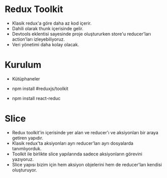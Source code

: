 # Redux Toolkit

- Klasik redux'a göre daha az kod içerir.
- Dahili olarak thunk içerisinde gelir.
- Devtools eklentisi sayesinde proje oluştururken store'u reducer'ları action'ları izleyebiliyoruz.
- Veri yönetimi daha kolay olacak.

# Kurulum

- Kütüphaneler

- npm install #reduxjs/toolkit

- npm install react-reduc

# Slice

- Redux toolkit'in içerisinde yer alan ve reducer'ı ve aksiyonları bir araya getiren yapıdır.
- Klasik redux'ta aksiyonları ayrı reducer'ları ayrı dosyalarda tanımlıyorduk.
- Toolkit ile birlikte slice yapılarında sadece aksiyonların görevini yazıyoruz.
- Slice yapısı bizim için hem aksiyon objelerini hem de reducer'ları kendisi oluşturuyor.
